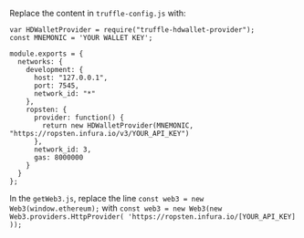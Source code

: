 Replace the content in `truffle-config.js` with:


```
var HDWalletProvider = require("truffle-hdwallet-provider");
const MNEMONIC = 'YOUR WALLET KEY';

module.exports = {
  networks: {
    development: {
      host: "127.0.0.1",
      port: 7545,
      network_id: "*"
    },
    ropsten: {
      provider: function() {
        return new HDWalletProvider(MNEMONIC, "https://ropsten.infura.io/v3/YOUR_API_KEY")
      },
      network_id: 3,
      gas: 8000000     
    }
  }
};

```

In the `getWeb3.js`, replace the line `const web3 = new Web3(window.ethereum);` with `const web3 = new Web3(new Web3.providers.HttpProvider(
    'https://ropsten.infura.io/[YOUR_API_KEY]
));`
